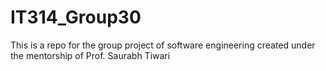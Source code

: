 # IT314_Group30
This is a repo for the group project of software engineering created under the mentorship of Prof. Saurabh  Tiwari
